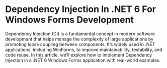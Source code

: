 # Dependency Injection In .NET 6 For Windows Forms Development
Dependency Injection (DI) is a fundamental concept in modern software development that helps manage the complexity of large applications by promoting loose coupling between components. It’s widely used in .NET applications, including WinForms, to improve maintainability, testability, and code reuse. In this article, we’ll explore how to implement Dependency Injection in a .NET 6 Windows Forms application with real-world examples.
